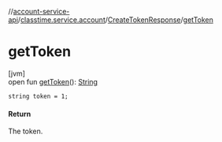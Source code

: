 //[account-service-api](../../../index.md)/[classtime.service.account](../index.md)/[CreateTokenResponse](index.md)/[getToken](get-token.md)

# getToken

[jvm]\
open fun [getToken](get-token.md)(): [String](https://docs.oracle.com/javase/8/docs/api/java/lang/String.html)

`string token = 1;`

#### Return

The token.
